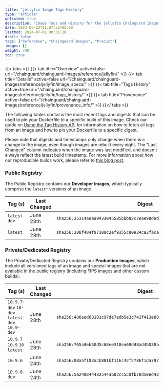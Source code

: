 ```yaml
---
title: "jellyfin Image Tags History"
type: "article"
unlisted: true
description: "Image Tags and History for the jellyfin Chainguard Image"
date: 2023-06-22T11:07:52+02:00
lastmod: 2024-07-01 00:36:20
draft: false
tags: ["Reference", "Chainguard Images", "Product"]
images: []
weight: 700
toc: true
---
```


{{< tabs >}}
{{< tab title="Overview" active=false url="/chainguard/chainguard-images/reference/jellyfin/" >}}
{{< tab title="Details" active=false url="/chainguard/chainguard-images/reference/jellyfin/image_specs/" >}}
{{< tab title="Tags History" active=true url="/chainguard/chainguard-images/reference/jellyfin/tags_history/" >}}
{{< tab title="Provenance" active=false url="/chainguard/chainguard-images/reference/jellyfin/provenance_info/" >}}
{{</ tabs >}}

The following tables contains the most recent tags and digests that can be used to pin your Dockerfile to a specific build of this image. Check our guide on [Using the Tag History API](/chainguard/chainguard-images/using-the-tag-history-api/) for information on how to fetch all tags from an image and how to pin your Dockerfile to a specific digest.

Please note that digests and timestamps only change when there is a change to the image, even though images are rebuilt every night. The "Last Changed" column indicates when the image was last modified, and doesn't always reflect the latest build timestamp. For more information about how our reproducible builds work, please refer to [this blog post](https://www.chainguard.dev/unchained/reproducing-chainguards-reproducible-image-builds).

### Public Registry
The Public Registry contains our **Developer Images**, which typically comprise the `latest*` versions of an image.

| Tag (s)       | Last Changed | Digest                                                                    |
|---------------|--------------|---------------------------------------------------------------------------|
|  `latest-dev` | June 28th    | `sha256:35314aeaa9433045585bbb82c2eae98dad5ee39ef41b0c3eecbc93c999f6cbe1` |
|  `latest`     | June 28th    | `sha256:308f484f97100c2ef9355c80e34ca3facaa36683145afed4e949a07c5c2a641f` |


### Private/Dedicated Registry
The Private/Dedicated Registry contains our **Production Images**, which include all versioned tags of an image and special images that are not available in the public registry (including FIPS images and other custom builds).

| Tag (s)                                        | Last Changed | Digest                                                                    |
|------------------------------------------------|--------------|---------------------------------------------------------------------------|
|  `10.9.7-dev` `10-dev` `latest-dev` `10.9-dev` | June 28th    | `sha256:486eed68181c97de7edb5e3c743f413e884724c1a604f8b2ffbe7e5cd9f21977` |
|  `10.9.7` `10.9` `10` `latest`                 | June 28th    | `sha256:765a9eb50d5c68ee318ea68d48ad4b038a6293a37a858db185cada828ed3520b` |
|  `10.9.6`                                      | June 24th    | `sha256:08aaf103acb881bf116c42f2786f1da797c7a1a5732dea1ebfa9cca21df3758a` |
|  `10.9.6-dev`                                  | June 24th    | `sha256:5a2408444325443b02cc550fb70d50ed438ed20198dc9625da086ebecb2d053a` |

